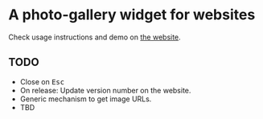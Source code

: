 # A photo-gallery widget for websites

Check usage instructions and demo on [the website][1].

[1]: https://gurdiga.github.io/website-photo-gallery-widget

## TODO

- Close on <kbd>Esc</kbd>
- On release: Update version number on the website.
- Generic mechanism to get image URLs.
- TBD
